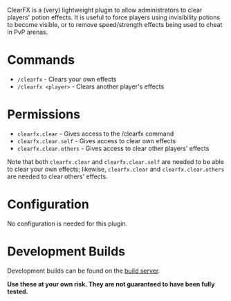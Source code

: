ClearFX is a (very) lightweight plugin to allow administrators to clear players' potion effects. It is useful to force players using invisibility potions to become visible, or to remove speed/strength effects being used to cheat in PvP arenas.

# Commands

* `/clearfx` - Clears your own effects
* `/clearfx <player>` - Clears another player's effects

# Permissions

* `clearfx.clear` - Gives access to the /clearfx command
* `clearfx.clear.self` - Gives access to clear own effects
* `clearfx.clear.others` - Gives access to clear other players' effects

Note that both `clearfx.clear` and `clearfx.clear.self` are needed to be able to clear your own effects; likewise, `clearfx.clear` and `clearfx.clear.others` are needed to clear others' effects.

# Configuration

No configuration is needed for this plugin.

# Development Builds

Development builds can be found on the [build server][build-server].

**Use these at your own risk. They are not guaranteed to have been fully tested.**

[build-server]: http://bukkit.kierdavis.com/ClearFX/
